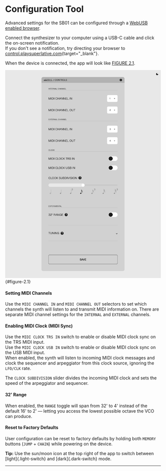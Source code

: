 # Configuration Tool

<article>

Advanced settings for the SB01 can be configured through a [WebUSB enabled browser](#browser-chart).

Connect the synthesizer to your computer using a USB-C cable and click the on-screen notification.  
If you don't see a notification, try directing your browser to [control.playsuperlative.com](https://control.playsuperlative.com/){target="_blank"}.

When the device is connected, the app will look like [FIGURE 2.1](#figure-2.1).

![FIGURE 2.1](assets/control-light.png){#figure-2.1}

#### Setting MIDI Channels

Use the `MIDI CHANNEL IN` and `MIDI CHANNEL OUT` selectors to set which channels the synth will listen to and transmit MIDI information on. There are separate MIDI channel settings for the `INTERNAL` and `EXTERNAL` channels.

#### Enabling MIDI Clock (MIDI Sync)

Use the `MIDI CLOCK TRS IN` switch to enable or disable MIDI clock sync on the TRS MIDI input.  
Use the `MIDI CLOCK USB IN` switch to enable or disable MIDI clock sync on the USB MIDI input.  
When enabled, the synth will listen to incoming MIDI clock messages and clock the sequencer and arpeggiator from this clock source, ignoring the `LFO/CLK` rate.

The `CLOCK SUBDIVISION` slider divides the incoming MIDI clock and sets the speed of the arpeggiator and sequencer.

#### 32' Range

When enabled, the `RANGE` toggle will span from 32' to 4' instead of the default 16' to 2' — letting you access the lowest possible octave the VCO can produce.

#### Reset to Factory Defaults

User configuration can be reset to factory defaults by holding both `MEMORY` buttons (`JUMP` + `CHAIN`) while powering on the device.

**Tip:** Use the sun/moon icon at the top right of the app to switch between [light]{.light-switch} and [dark]{.dark-switch} mode.

</article>

---
